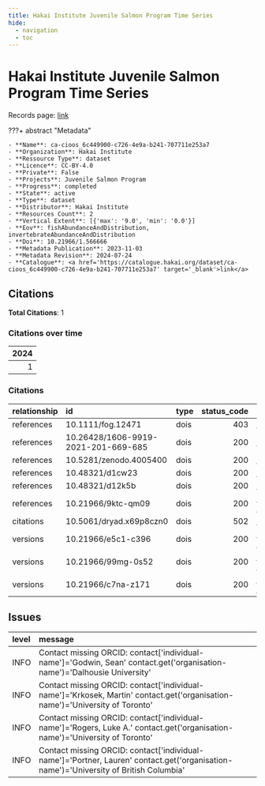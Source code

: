 ```yaml
---
title: Hakai Institute Juvenile Salmon Program Time Series
hide:
  - navigation
  - toc
---
```


# Hakai Institute Juvenile Salmon Program Time Series

Records page: <a href='https://catalogue.hakai.org/dataset/ca-cioos_6c449900-c726-4e9a-b241-707711e253a7' target='_blank'>link</a>

???+ abstract "Metadata"

    - **Name**: ca-cioos_6c449900-c726-4e9a-b241-707711e253a7 
    - **Organization**: Hakai Institute 
    - **Ressource Type**: dataset 
    - **Licence**: CC-BY-4.0 
    - **Private**: False 
    - **Projects**: Juvenile Salmon Program 
    - **Progress**: completed 
    - **State**: active 
    - **Type**: dataset 
    - **Distributor**: Hakai Institute 
    - **Resources Count**: 2 
    - **Vertical Extent**: [{'max': '9.0', 'min': '0.0'}] 
    - **Eov**: fishAbundanceAndDistribution, invertebrateAbundanceAndDistribution 
    - **Doi**: 10.21966/1.566666 
    - **Metadata Publication**: 2023-11-03 
    - **Metadata Revision**: 2024-07-24 
    - **Catalogue**: <a href='https://catalogue.hakai.org/dataset/ca-cioos_6c449900-c726-4e9a-b241-707711e253a7' target='_blank'>link</a> 

<div id='map'></div>


## Citations

**Total Citations**: 1

### Citations over time

|   2024 |
|-------:|
|      1 |

### Citations

| relationship   | id                                  | type   |   status_code | url                                                                               |
|:---------------|:------------------------------------|:-------|--------------:|:----------------------------------------------------------------------------------|
| references     | 10.1111/fog.12471                   | dois   |           403 | https://onlinelibrary.wiley.com/doi/10.1111/fog.12471                             |
| references     | 10.26428/1606-9919-2021-201-669-685 | dois   |           200 | https://izvestiya.tinro-center.ru/jour/article/view/662                           |
| references     | 10.5281/zenodo.4005400              | dois   |           200 | https://zenodo.org/records/4005400                                                |
| references     | 10.48321/d1cw23                     | dois   |           200 | https://dmphub.uc3prd.cdlib.net/dmps/10.48321/D1CW23                              |
| references     | 10.48321/d12k5b                     | dois   |           200 | https://dmphub.uc3prd.cdlib.net/dmps/10.48321/D12K5B                              |
| references     | 10.21966/9ktc-qm09                  | dois   |           200 | https://catalogue.hakai.org/dataset/ca-cioos_6f6560e7-7497-4685-9df2-51c66080b7c9 |
| citations      | 10.5061/dryad.x69p8czn0             | dois   |           502 | https://datadryad.org/stash/dataset/doi:10.5061/dryad.x69p8czn0                   |
| versions       | 10.21966/e5c1-c396                  | dois   |           200 | https://catalogue.hakai.org/dataset/ca-cioos_eb1feb98-b11a-4663-b7ab-2216df8187bd |
| versions       | 10.21966/99mg-0s52                  | dois   |           200 | https://catalogue.hakai.org/dataset/ca-cioos_8853a375-f067-4760-b5d1-98c1fcf40c6d |
| versions       | 10.21966/c7na-z171                  | dois   |           200 | https://catalogue.hakai.org/dataset/ca-cioos_1769a04e-b77b-409b-8e48-bc2098bbad3e |




## Issues
| level   | message                                                                                                                               |
|:--------|:--------------------------------------------------------------------------------------------------------------------------------------|
| INFO    | Contact missing ORCID: contact['individual-name']='Godwin, Sean' contact.get('organisation-name')='Dalhousie University'              |
| INFO    | Contact missing ORCID: contact['individual-name']='Krkosek, Martin' contact.get('organisation-name')='University of Toronto'          |
| INFO    | Contact missing ORCID: contact['individual-name']='Rogers, Luke A.' contact.get('organisation-name')='University of Toronto'          |
| INFO    | Contact missing ORCID: contact['individual-name']='Portner, Lauren' contact.get('organisation-name')='University of British Columbia' |


<script>
   document.addEventListener("DOMContentLoaded", function() {
    var map = L.map('map').setView([51.505, -125.09], 5);
    L.tileLayer('https://tile.openstreetmap.org/{z}/{x}/{y}.png', {
        maxZoom: 19,
        attribution: '&copy; <a href="http://www.openstreetmap.org/copyright">OpenStreetMap</a>'
    }).addTo(map);
    var geojsonFeature = {
        "type": "Feature",
        "properties": {
            "name" : "Hakai Institute Juvenile Salmon Program Time Series"
        },
        "geometry": {'type': 'Polygon', 'coordinates': [[[-126.8232006, 49.89790212], [-124.67574133, 49.89790212], [-124.67574133, 50.73488305], [-126.8232006, 50.73488305], [-126.8232006, 49.89790212]]]}
    }
    L.geoJSON(geojsonFeature).addTo(map);
   })
</script>